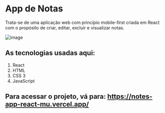 # App de Notas
Trata-se de uma aplicação web com princípio mobile-first criada em React com o propósito de criar, editar, excluir e visualizar notas.

![image](https://github.com/carolinasilvagc/notes-app-react/assets/110493081/b891ab2d-f052-4f30-93d3-1d730bfd4505)

## As tecnologias usadas aqui:
1. React
2. HTML
3. CSS 3
4. JavaScript

## Para acessar o projeto, vá para: https://notes-app-react-mu.vercel.app/
